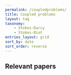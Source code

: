 ```yaml
---
permalink: /coupledproblems/
title: Coupled problems
layout: tag
taxonomy: 
    - Stokes-Darcy
    - Stokes-Biot
entries_layout: grid
sort_by: date
sort_order: reverse
---
```


<!-- Below is a collection of papers related to mixed-dimensional PDEs. -->

## Relevant papers